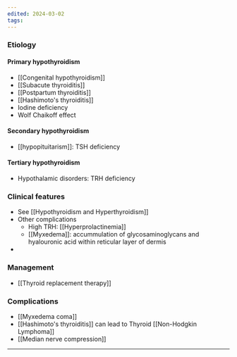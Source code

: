 ```yaml
---
edited: 2024-03-02
tags:
---
```

### Etiology
#### Primary hypothyroidism
- [[Congenital hypothyroidism]]
- [[Subacute thyroiditis]] 
- [[Postpartum thyroiditis]] 
- [[Hashimoto's thyroiditis]]
- Iodine deficiency
- Wolf Chaikoff effect
#### Secondary hypothyroidism
- [[hypopituitarism]]: TSH deficiency
#### Tertiary hypothyroidism
- Hypothalamic disorders: TRH deficiency
### Clinical features
-  See [[Hypothyroidism and Hyperthyroidism]] 
- Other complications
	- High TRH: [[Hyperprolactinemia]]
	- [[Myxedema]]: accummulation of glycosaminoglycans and hyalouronic acid within reticular layer of dermis
- 
### Management
- [[Thyroid replacement therapy]] 

### Complications
- [[Myxedema coma]] 
- [[Hashimoto's thyroiditis]] can lead to Thyroid [[Non-Hodgkin Lymphoma]]
- [[Median nerve compression]] 
---

